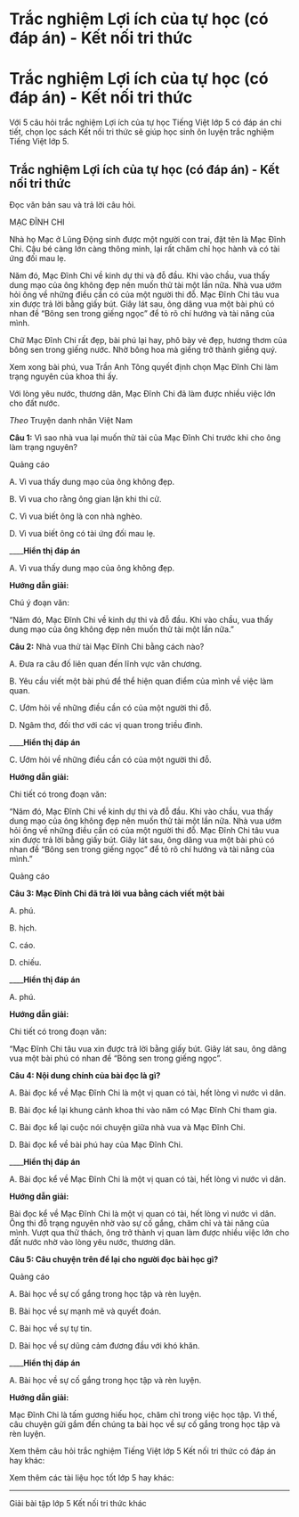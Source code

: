 # Trắc nghiệm Lợi ích của tự học (có đáp án) - Kết nối tri thức

# Trắc nghiệm Lợi ích của tự học (có đáp án) - Kết nối tri thức

Với 5 câu hỏi trắc nghiệm Lợi ích của tự học Tiếng Việt lớp 5 có đáp án chi tiết, chọn lọc sách Kết nối tri thức sẽ giúp học sinh ôn luyện trắc nghiệm Tiếng Việt lớp 5.

## Trắc nghiệm Lợi ích của tự học (có đáp án) - Kết nối tri thức

Đọc văn bản sau và trả lời câu hỏi. 

MẠC ĐĨNH CHI

Nhà họ Mạc ở Lũng Động sinh được một người con trai, đặt tên là Mạc Đĩnh Chi. Cậu bé càng lớn càng thông minh, lại rất chăm chỉ học hành và có tài ứng đối mau lẹ.

Năm đó, Mạc Đĩnh Chi về kinh dự thi và đỗ đầu. Khi vào chầu, vua thấy dung mạo của ông không đẹp nên muốn thử tài một lần nữa. Nhà vua ướm hỏi ông về những điều cần có của một người thi đỗ. Mạc Đĩnh Chi tâu vua xin được trả lời bằng giấy bút. Giây lát sau, ông dâng vua một bài phú có nhan đề “Bông sen trong giếng ngọc” để tỏ rõ chí hướng và tài năng của mình.

Chữ Mạc Đĩnh Chi rất đẹp, bài phú lại hay, phô bày vẻ đẹp, hương thơm của bông sen trong giếng nước. Nhờ bông hoa mà giếng trở thành giếng quý.

Xem xong bài phú, vua Trần Anh Tông quyết định chọn Mạc Đĩnh Chi làm trạng nguyên của khoa thi ấy.

Với lòng yêu nước, thương dân, Mạc Đĩnh Chi đã làm được nhiều việc lớn cho đất nước.

_Theo_ Truyện danh nhân Việt Nam

**Câu 1:** Vì sao nhà vua lại muốn thử tài của Mạc Đĩnh Chi trước khi cho ông làm trạng nguyên?

Quảng cáo

A. Vì vua thấy dung mạo của ông không đẹp.

B. Vì vua cho rằng ông gian lận khi thi cử.

C. Vì vua biết ông là con nhà nghèo.

D. Vì vua biết ông có tài ứng đối mau lẹ.

____**Hiển thị đáp án**

A. Vì vua thấy dung mạo của ông không đẹp.

**Hướng dẫn giải:**

Chú ý đoạn văn:

“Năm đó, Mạc Đĩnh Chi về kinh dự thi và đỗ đầu. Khi vào chầu, vua thấy dung mạo của ông không đẹp nên muốn thử tài một lần nữa.”

**Câu 2:** Nhà vua thử tài Mạc Đĩnh Chi bằng cách nào?

A. Đưa ra câu đố liên quan đến lĩnh vực văn chương.

B. Yêu cầu viết một bài phú để thể hiện quan điểm của mình về việc làm quan.

C. Ướm hỏi về những điều cần có của một người thi đỗ.

D. Ngâm thơ, đối thơ với các vị quan trong triều đình.

____**Hiển thị đáp án**

C. Ướm hỏi về những điều cần có của một người thi đỗ.

**Hướng dẫn giải:**

Chi tiết có trong đoạn văn:

“Năm đó, Mạc Đĩnh Chi về kinh dự thi và đỗ đầu. Khi vào chầu, vua thấy dung mạo của ông không đẹp nên muốn thử tài một lần nữa. Nhà vua ướm hỏi ông về những điều cần có của một người thi đỗ. Mạc Đĩnh Chi tâu vua xin được trả lời bằng giấy bút. Giây lát sau, ông dâng vua một bài phú có nhan đề “Bông sen trong giếng ngọc” để tỏ rõ chí hướng và tài năng của mình.”

Quảng cáo

**Câu 3: Mạc Đĩnh Chi đã trả lời vua bằng cách viết một bài**

A. phú.

B. hịch.

C. cáo.

D. chiếu.

____**Hiển thị đáp án**

A. phú.

**Hướng dẫn giải:**

Chi tiết có trong đoạn văn:

“Mạc Đĩnh Chi tâu vua xin được trả lời bằng giấy bút. Giây lát sau, ông dâng vua một bài phú có nhan đề “Bông sen trong giếng ngọc”.

**Câu 4: Nội dung chính của bài đọc là gì?**

A. Bài đọc kể về Mạc Đĩnh Chi là một vị quan có tài, hết lòng vì nước vì dân.

B. Bài đọc kể lại khung cảnh khoa thi vào năm có Mạc Đĩnh Chi tham gia.

C. Bài đọc kể lại cuộc nói chuyện giữa nhà vua và Mạc Đĩnh Chi.

D. Bài đọc kể về bài phú hay của Mạc Đĩnh Chi.

____**Hiển thị đáp án**

A. Bài đọc kể về Mạc Đĩnh Chi là một vị quan có tài, hết lòng vì nước vì dân.

**Hướng dẫn giải:**

Bài đọc kể về Mạc Đĩnh Chi là một vị quan có tài, hết lòng vì nước vì dân. Ông thi đỗ trạng nguyên nhờ vào sự cố gắng, chăm chỉ và tài năng của mình. Vượt qua thử thách, ông trở thành vị quan làm được nhiều việc lớn cho đất nước nhờ vào lòng yêu nước, thương dân.

**Câu 5: Câu chuyện trên để lại cho người đọc bài học gì?**

Quảng cáo

A. Bài học về sự cố gắng trong học tập và rèn luyện.

B. Bài học về sự mạnh mẽ và quyết đoán.

C. Bài học về sự tự tin.

D. Bài học về sự dũng cảm đương đầu với khó khăn.

____**Hiển thị đáp án**

A. Bài học về sự cố gắng trong học tập và rèn luyện.

**Hướng dẫn giải:**

Mạc Đĩnh Chi là tấm gương hiếu học, chăm chỉ trong việc học tập. Vì thế, câu chuyện gửi gắm đến chúng ta bài học về sự cố gắng trong học tập và rèn luyện.

Xem thêm câu hỏi trắc nghiệm Tiếng Việt lớp 5 Kết nối tri thức có đáp án hay khác:

Xem thêm các tài liệu học tốt lớp 5 hay khác:

* * *

Giải bài tập lớp 5 Kết nối tri thức khác
